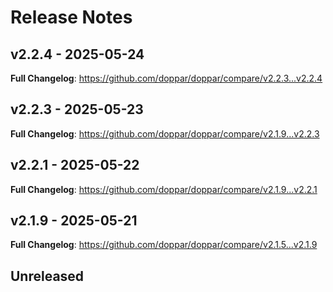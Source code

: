 # Release Notes

## v2.2.4 - 2025-05-24

**Full Changelog**: https://github.com/doppar/doppar/compare/v2.2.3...v2.2.4

## v2.2.3 - 2025-05-23

**Full Changelog**: https://github.com/doppar/doppar/compare/v2.1.9...v2.2.3

## v2.2.1 - 2025-05-22

**Full Changelog**: https://github.com/doppar/doppar/compare/v2.1.9...v2.2.1

## v2.1.9 - 2025-05-21

**Full Changelog**: https://github.com/doppar/doppar/compare/v2.1.5...v2.1.9

## Unreleased
